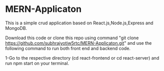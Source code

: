 # MERN-Applicaton
This is a simple crud application based on React.js,Node.js,Express and MongoDB.


Download this code or clone this repo using command "git clone https://github.com/subhrajyotiw5rtc/MERN-Applicaton.git" and use the following command to run both front end and backend code.

1-Go to the respective directory (cd react-frontend or cd react-server) and run npm start on your terminal.

